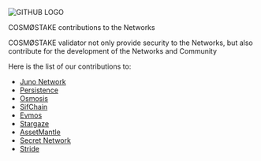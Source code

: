 ![GITHUB LOGO](https://user-images.githubusercontent.com/86729290/196029540-c5cd7c45-9407-4ccd-b925-faa8ac522712.png)


COSMØSTAKE contributions to the Networks

COSMØSTAKE validator not only provide security to the Networks, but also contribute for the development of the Networks and Community

Here is the list of our contributions to:

- [Juno Network](https://github.com/COIN-SIDE/contributions/blob/main/juno.md)
- [Persistence](https://github.com/COIN-SIDE/contributions/blob/main/persistence.md)
- [Osmosis](https://github.com/COIN-SIDE/contributions/blob/main/osmosis.md)
- [SifChain](https://github.com/COIN-SIDE/contributions/blob/main/sifchain.md)
- [Evmos](https://github.com/COIN-SIDE/contributions/blob/main/evmos.md)
- [Stargaze](https://github.com/COIN-SIDE/contributions/blob/main/stargaze.md)
- [AssetMantle](https://github.com/COIN-SIDE/contributions/blob/main/AssetMantle.md)
- [Secret Network](https://github.com/COIN-SIDE/contributions/blob/main/secret.md)
- [Stride](https://github.com/COIN-SIDE/contributions/blob/main/stride.md)
